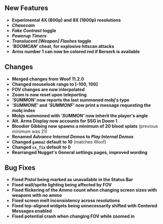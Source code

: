 ## New Features

- **Experimental 4X (800p) and 8X (1600p) resolutions**
- **_Chasecam_**
- **_Fake Contrast_ toggle**
- **_Powerup Timers_**
- **_Translucent [Weapon] Flashes_ toggle**
- **_'BOOMCAN'_ cheat, for explosive hitscan attacks**
- **Arms number 1 can now be colored red if Berserk is available**

## Changes

- **Merged changes from Woof 11.2.0**
- **Changed mouselook range to [-100, 100]**
- **FOV changes are now interpolated**
- **Zoom is now reset upon teleporting**
- **_'SUMMON'_ now reports the last summoned mobj's type**
- **_'SUMMONE'_ and _'SUMMONF'_ now print a message requesting the mobj index**
- **Mobjs summoned with _'SUMMON'_ now inherit the player's angle**
- **Alt. Arms Display now accounts for SSG in Doom 1**
- **Bloodier Gibbing now spawns a minimum of 20 blood splats** (previous minimum was 21)
- **Renamed _Advance Internal Demos_ to _Play Internal Demos_**
- **Changed `gamma2` default to 10** (matches Woof)
- **Changed `sx_fix` default to 0**
- **Rearranged Nugget's General settings pages, improved wording**

## Bug Fixes

- **Fixed Pistol being marked as unavailable in the Status Bar**
- **Fixed wall/sprite lighting being affected by FOV**
- **Fixed flickering of the Ammo count when changing screen sizes with weapons with no ammo**
- **Fixed screen melt inconsistency across resolutions**
- **Fixed top-aligned widgets being unnecessarily shifted with Centered Messages enabled**
- **Fixed potential crash when changing FOV while zoomed in**
